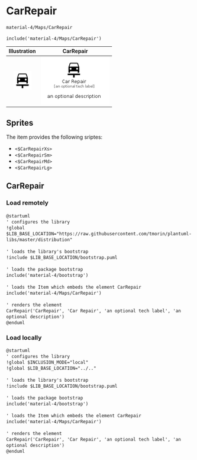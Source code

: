 # CarRepair


```text
material-4/Maps/CarRepair
```

```text
include('material-4/Maps/CarRepair')
```



| Illustration | CarRepair |
| :---: | :---: |
| ![illustration for Illustration](../../material-4/Maps/CarRepair.png) | ![illustration for CarRepair](../../material-4/Maps/CarRepair.Local.png) |



## Sprites
The item provides the following sriptes:

- `<$CarRepairXs>`
- `<$CarRepairSm>`
- `<$CarRepairMd>`
- `<$CarRepairLg>`





## CarRepair

### Load remotely
```plantuml
@startuml
' configures the library
!global $LIB_BASE_LOCATION="https://raw.githubusercontent.com/tmorin/plantuml-libs/master/distribution"

' loads the library's bootstrap
!include $LIB_BASE_LOCATION/bootstrap.puml

' loads the package bootstrap
include('material-4/bootstrap')

' loads the Item which embeds the element CarRepair
include('material-4/Maps/CarRepair')

' renders the element
CarRepair('CarRepair', 'Car Repair', 'an optional tech label', 'an optional description')
@enduml
```

### Load locally
```plantuml
@startuml
' configures the library
!global $INCLUSION_MODE="local"
!global $LIB_BASE_LOCATION="../.."

' loads the library's bootstrap
!include $LIB_BASE_LOCATION/bootstrap.puml

' loads the package bootstrap
include('material-4/bootstrap')

' loads the Item which embeds the element CarRepair
include('material-4/Maps/CarRepair')

' renders the element
CarRepair('CarRepair', 'Car Repair', 'an optional tech label', 'an optional description')
@enduml
```

